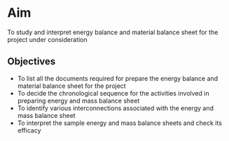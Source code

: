 # Aim 
To study and interpret energy balance and material balance sheet for the project under consideration

## Objectives  
-   To list all the documents required for prepare the energy balance and material balance sheet for the project
-	To decide the chronological sequence for the activities involved in preparing energy and mass balance sheet
-	To identify various interconnections associated with the energy and mass balance sheet 
-	To interpret the sample energy and mass balance sheets and check its efficacy


